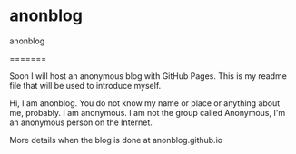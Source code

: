 anonblog
========

anonblog

=======

Soon I will host an anonymous blog with GitHub Pages. This is my readme file that will be used to introduce myself.

Hi, I am anonblog. You do not know my name or place or anything about me, probably. I am anonymous. I am not the group called Anonymous, I'm an anonymous person on the Internet.

More details when the blog is done at anonblog.github.io
